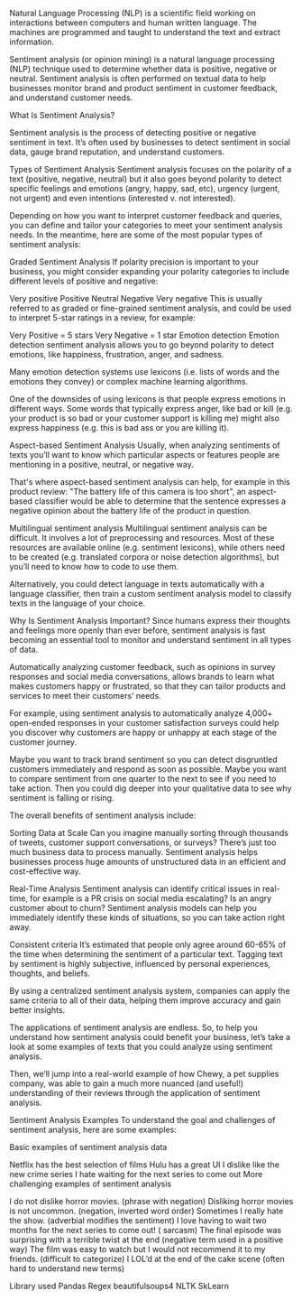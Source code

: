 Natural Language Processing (NLP) is a scientific field working on interactions between computers and human written language. The machines are programmed and taught to understand the text and extract information.

Sentiment analysis (or opinion mining) is a natural language processing (NLP) technique used to determine whether data is positive, negative or neutral. Sentiment analysis is often performed on textual data to help businesses monitor brand and product sentiment in customer feedback, and understand customer needs.

What Is Sentiment Analysis?

Sentiment analysis is the process of detecting positive or negative sentiment in text. It’s often used by businesses to detect sentiment in social data, gauge brand reputation, and understand customers.

Types of Sentiment Analysis
Sentiment analysis focuses on the polarity of a text (positive, negative, neutral) but it also goes beyond polarity to detect specific feelings and emotions (angry, happy, sad, etc), urgency (urgent, not urgent) and even intentions (interested v. not interested).

Depending on how you want to interpret customer feedback and queries, you can define and tailor your categories to meet your sentiment analysis needs. In the meantime, here are some of the most popular types of sentiment analysis:

Graded Sentiment Analysis
If polarity precision is important to your business, you might consider expanding your polarity categories to include different levels of positive and negative:

Very positive
Positive
Neutral
Negative
Very negative
This is usually referred to as graded or fine-grained sentiment analysis, and could be used to interpret 5-star ratings in a review, for example:

Very Positive = 5 stars
Very Negative = 1 star
Emotion detection
Emotion detection sentiment analysis allows you to go beyond polarity to detect emotions, like happiness, frustration, anger, and sadness.

Many emotion detection systems use lexicons (i.e. lists of words and the emotions they convey) or complex machine learning algorithms.

One of the downsides of using lexicons is that people express emotions in different ways. Some words that typically express anger, like bad or kill (e.g. your product is so bad or your customer support is killing me) might also express happiness (e.g. this is bad ass or you are killing it).

Aspect-based Sentiment Analysis
Usually, when analyzing sentiments of texts you’ll want to know which particular aspects or features people are mentioning in a positive, neutral, or negative way.

That's where aspect-based sentiment analysis can help, for example in this product review: "The battery life of this camera is too short", an aspect-based classifier would be able to determine that the sentence expresses a negative opinion about the battery life of the product in question.

Multilingual sentiment analysis
Multilingual sentiment analysis can be difficult. It involves a lot of preprocessing and resources. Most of these resources are available online (e.g. sentiment lexicons), while others need to be created (e.g. translated corpora or noise detection algorithms), but you’ll need to know how to code to use them.

Alternatively, you could detect language in texts automatically with a language classifier, then train a custom sentiment analysis model to classify texts in the language of your choice.

Why Is Sentiment Analysis Important?
Since humans express their thoughts and feelings more openly than ever before, sentiment analysis is fast becoming an essential tool to monitor and understand sentiment in all types of data.

Automatically analyzing customer feedback, such as opinions in survey responses and social media conversations, allows brands to learn what makes customers happy or frustrated, so that they can tailor products and services to meet their customers’ needs.

For example, using sentiment analysis to automatically analyze 4,000+ open-ended responses in your customer satisfaction surveys could help you discover why customers are happy or unhappy at each stage of the customer journey.

Maybe you want to track brand sentiment so you can detect disgruntled customers immediately and respond as soon as possible. Maybe you want to compare sentiment from one quarter to the next to see if you need to take action. Then you could dig deeper into your qualitative data to see why sentiment is falling or rising.

The overall benefits of sentiment analysis include:

Sorting Data at Scale
Can you imagine manually sorting through thousands of tweets, customer support conversations, or surveys? There’s just too much business data to process manually. Sentiment analysis helps businesses process huge amounts of unstructured data in an efficient and cost-effective way.

Real-Time Analysis
Sentiment analysis can identify critical issues in real-time, for example is a PR crisis on social media escalating? Is an angry customer about to churn? Sentiment analysis models can help you immediately identify these kinds of situations, so you can take action right away.

Consistent criteria
It’s estimated that people only agree around 60-65% of the time when determining the sentiment of a particular text. Tagging text by sentiment is highly subjective, influenced by personal experiences, thoughts, and beliefs.

By using a centralized sentiment analysis system, companies can apply the same criteria to all of their data, helping them improve accuracy and gain better insights.

The applications of sentiment analysis are endless. So, to help you understand how sentiment analysis could benefit your business, let’s take a look at some examples of texts that you could analyze using sentiment analysis.

Then, we’ll jump into a real-world example of how Chewy, a pet supplies company, was able to gain a much more nuanced (and useful!) understanding of their reviews through the application of sentiment analysis.

Sentiment Analysis Examples
To understand the goal and challenges of sentiment analysis, here are some examples:

Basic examples of sentiment analysis data

Netflix has the best selection of films
Hulu has a great UI
I dislike like the new crime series
I hate waiting for the next series to come out
More challenging examples of sentiment analysis

I do not dislike horror movies. (phrase with negation)
Disliking horror movies is not uncommon. (negation, inverted word order)
Sometimes I really hate the show. (adverbial modifies the sentiment)
I love having to wait two months for the next series to come out! ( sarcasm)
The final episode was surprising with a terrible twist at the end (negative term used in a positive way)
The film was easy to watch but I would not recommend it to my friends. (difficult to categorize)
I LOL’d at the end of the cake scene (often hard to understand new terms)


Library used
Pandas
Regex
beautifulsoups4
NLTK
SkLearn

